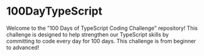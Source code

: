 # 100DayTypeScript
Welcome to the "100 Days of TypeScript Coding Challenge" repository! This challenge is designed to help strengthen our TypeScript skills by committing to code every day for 100 days. This challenge is from beginner to advanced!
